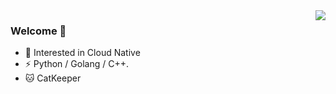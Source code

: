 <img align="right" src="https://github-readme-stats.vercel.app/api?username=qinguoyi&show_icons=true&icon_color=CE1D2D&text_color=718096&bg_color=ffffff&hide_title=true" />

### Welcome 👋
- :orange_book: Interested in Cloud Native
- ⚡ Python / Golang / C++.
- :cat: CatKeeper
